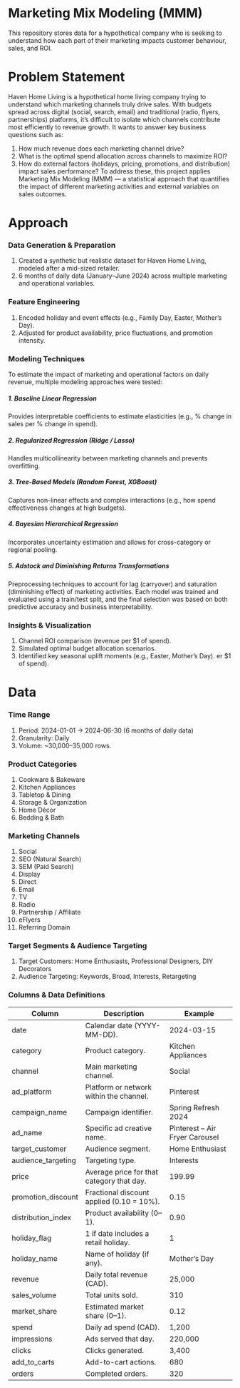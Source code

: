 # Marketing Mix Modeling (MMM)
This repository stores data for a hypothetical company who is seeking to understand how each part of their marketing impacts customer behaviour, sales, and ROI.
# Problem Statement
Haven Home Living is a hypothetical home living company trying to understand which marketing channels truly drive sales. 
With budgets spread across digital (social, search, email) and traditional (radio, flyers, partnerships) platforms, it’s difficult to isolate which channels contribute most efficiently to revenue growth.
It wants to answer key business questions such as:
1. How much revenue does each marketing channel drive?
2. What is the optimal spend allocation across channels to maximize ROI?
3. How do external factors (holidays, pricing, promotions, and distribution) impact sales performance?
To address these, this project applies Marketing Mix Modeling (MMM) — a statistical approach that quantifies the impact of different marketing activities and external variables on sales outcomes.
# Approach
### Data Generation & Preparation
1. Created a synthetic but realistic dataset for Haven Home Living, modeled after a mid-sized retailer.
2. 6 months of daily data (January–June 2024) across multiple marketing and operational variables.
### Feature Engineering
1. Encoded holiday and event effects (e.g., Family Day, Easter, Mother’s Day).
2. Adjusted for product availability, price fluctuations, and promotion intensity.
### Modeling Techniques
To estimate the impact of marketing and operational factors on daily revenue, multiple modeling approaches were tested:
##### 1. Baseline Linear Regression
Provides interpretable coefficients to estimate elasticities (e.g., % change in sales per % change in spend).
##### 2. Regularized Regression (Ridge / Lasso)
Handles multicollinearity between marketing channels and prevents overfitting.
##### 3. Tree-Based Models (Random Forest, XGBoost)
Captures non-linear effects and complex interactions (e.g., how spend effectiveness changes at high budgets).
##### 4. Bayesian Hierarchical Regression
Incorporates uncertainty estimation and allows for cross-category or regional pooling.
##### 5. Adstock and Diminishing Returns Transformations
Preprocessing techniques to account for lag (carryover) and saturation (diminishing effect) of marketing activities.
Each model was trained and evaluated using a train/test split, and the final selection was based on both predictive accuracy and business interpretability.
### Insights & Visualization
1. Channel ROI comparison (revenue per $1 of spend).
2. Simulated optimal budget allocation scenarios.
3. Identified key seasonal uplift moments (e.g., Easter, Mother’s Day).
er $1 of spend).
# Data 
### Time Range
1. Period: 2024-01-01 → 2024-06-30 (6 months of daily data)
2. Granularity: Daily
3. Volume: ~30,000–35,000 rows.
### Product Categories
1. Cookware & Bakeware
2. Kitchen Appliances
3. Tabletop & Dining
4. Storage & Organization
5. Home Décor
6. Bedding & Bath
### Marketing Channels
1. Social
2. SEO (Natural Search)
3. SEM (Paid Search)
4. Display
5. Direct
6. Email
7. TV
8. Radio
9. Partnership / Affiliate
10. eFlyers
11. Referring Domain
### Target Segments & Audience Targeting
1. Target Customers: Home Enthusiasts, Professional Designers, DIY Decorators
2. Audience Targeting: Keywords, Broad, Interests, Retargeting

### Columns & Data Definitions

| Column              | Description                                   | Example                        |
|----------------------|-----------------------------------------------|--------------------------------|
| date                 | Calendar date (YYYY-MM-DD).                   | 2024-03-15                     |
| category             | Product category.                             | Kitchen Appliances              |
| channel              | Main marketing channel.                       | Social                         |
| ad_platform          | Platform or network within the channel.       | Pinterest                      |
| campaign_name        | Campaign identifier.                          | Spring Refresh 2024             |
| ad_name              | Specific ad creative name.                    | Pinterest – Air Fryer Carousel  |
| target_customer      | Audience segment.                             | Home Enthusiast                 |
| audience_targeting   | Targeting type.                               | Interests                      |
| price                | Average price for that category that day.     | 199.99                          |
| promotion_discount   | Fractional discount applied (0.10 = 10%).     | 0.15                            |
| distribution_index   | Product availability (0–1).                   | 0.90                            |
| holiday_flag         | 1 if date includes a retail holiday.          | 1                               |
| holiday_name         | Name of holiday (if any).                     | Mother’s Day                    |
| revenue              | Daily total revenue (CAD).                    | 25,000                          |
| sales_volume         | Total units sold.                             | 310                             |
| market_share         | Estimated market share (0–1).                 | 0.12                            |
| spend                | Daily ad spend (CAD).                         | 1,200                           |
| impressions          | Ads served that day.                          | 220,000                         |
| clicks               | Clicks generated.                             | 3,400                           |
| add_to_carts         | Add-to-cart actions.                          | 680                             |
| orders               | Completed orders.                             | 320                             |
